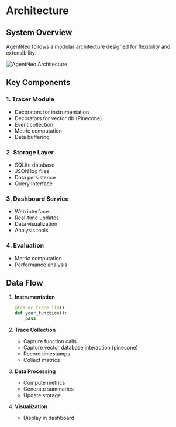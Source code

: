 # Architecture

## System Overview

AgentNeo follows a modular architecture designed for flexibility and extensibility:

![AgentNeo Architecture](../../assets/architecture.svg)

## Key Components

### 1. Tracer Module
- Decorators for instrumentation
- Decorators for vector db (Pinecone)
- Event collection
- Metric computation
- Data buffering

### 2. Storage Layer
- SQLite database
- JSON log files
- Data persistence
- Query interface

### 3. Dashboard Service
- Web interface
- Real-time updates
- Data visualization
- Analysis tools

### 4. Evaluation
- Metric computation
- Performance analysis

## Data Flow

1. **Instrumentation**
   ```python
   @tracer.trace_llm()
   def your_function():
       pass
   ```

2. **Trace Collection**
   - Capture function calls
   - Capture vector database interaction (pinecone)
   - Record timestamps
   - Collect metrics

3. **Data Processing**
   - Compute metrics
   - Generate summaries
   - Update storage

4. **Visualization**
   - Display in dashboard